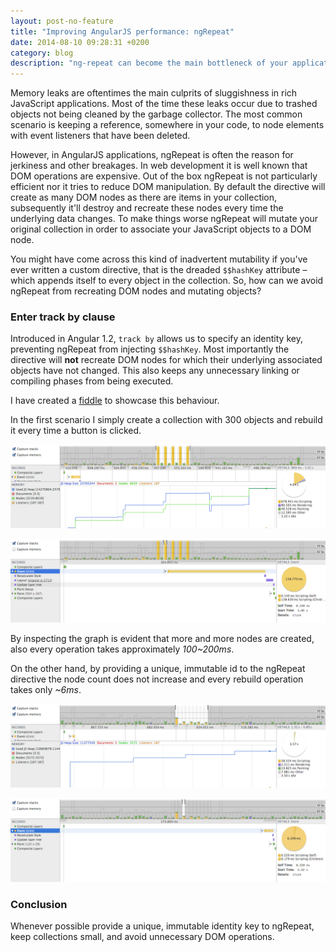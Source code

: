```yaml
---
layout: post-no-feature
title: "Improving AngularJS performance: ngRepeat"
date: 2014-08-10 09:28:31 +0200
category: blog
description: "ng-repeat can become the main bottleneck of your application. Here's how to prevent that."
---
```


Memory leaks are oftentimes the main culprits of sluggishness in rich JavaScript applications. Most of the time these leaks occur due to trashed objects not being cleaned by the garbage collector. The most common scenario is keeping a reference, somewhere in your code, to node elements with event listeners that have been deleted.

However, in AngularJS applications, ngRepeat is often the reason for jerkiness and other breakages. In web development it is well known that DOM operations are expensive. Out of the box ngRepeat is not particularly efficient nor it tries to reduce DOM manipulation. By default the directive will create as many DOM nodes as there are items in your collection, subsequently it'll destroy and recreate these nodes every time the underlying data changes. To make things worse ngRepeat will mutate your original collection in order to associate your JavaScript objects to a DOM node.

You might have come across this kind of inadvertent mutability if you've ever written a custom directive, that is the dreaded ``$$hashKey`` attribute – which appends itself to every object in the collection. So, how can we avoid ngRepeat from recreating DOM nodes and mutating objects?

### Enter track by clause

Introduced in Angular 1.2, ``track by`` allows us to specify an identity key, preventing ngRepeat from injecting ``$$hashKey``. Most importantly the directive will **not** recreate DOM nodes for which their underlying associated objects have not changed. This also keeps any unnecessary linking or compiling phases from being executed.

I have created a [fiddle](http://jsfiddle.net/gbonfant/Mrn66/6/) to showcase this behaviour.

In the first scenario I simply create a collection with 300 objects and rebuild it every time a button is clicked.

![ngRepeat without track by - memory usage graph](/images/ngRepeat-memory.jpg)

![ngRepeat without track by - stack chart](/images/ngRepeat-stack.jpg)

By inspecting the graph is evident that more and more nodes are created, also every operation takes approximately _100~200ms_.

On the other hand, by providing a unique, immutable id to the ngRepeat directive the node count does not increase and every rebuild operation takes only _~6ms_.

![ngRepeat with track by - memory usage graph](/images/ngRepeat-memory-trackby.jpg)

![ngRepeat with track by - stack chart](/images/ngRepeat-stack-trackby.jpg)

### Conclusion

Whenever possible provide a unique, immutable identity key to ngRepeat, keep collections small, and avoid unnecessary DOM operations.
